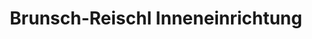 ---
title: "Brunsch-Reischl Inneneinrichtung"
url: /muenchen/brunsch-reischl-inneneinrichtung/
shop: Raumausstattung
---